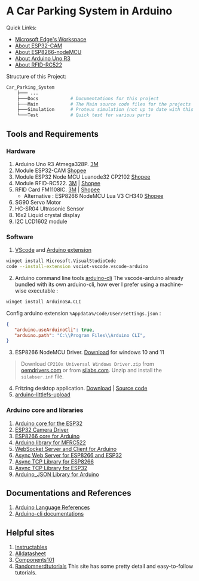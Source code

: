 # A Car Parking System in Arduino

Quick Links:
   - [Microsoft Edge's Workspace](https://aka.ms/edge/workspaceslaunch?code=dHlwZT0xJmlkPWFIUjBjSE02THk5b2IyMWxMbTFwWTNKdmMyOW1kSEJsY25OdmJtRnNZMjl1ZEdWdWRDNWpiMjB2T25VNkwyY3ZZMjl1ZEdWdWRITjBiM0poWjJVdk5rTjZibWxvVGpOMk1IVjVNWHBMTlVaeVVrTmlkMlpsWTJKbFpHTmpOV0kyWldJNU1qZDNiM0pyYzNCaFkyVnpMMGxSU1RaMlNHUnBkbkpvZFZOdmIxTlViM3BIYkRaVFZVRmllRXRKY0dKbFZsRmpXSGhVT1VScFF6aENTSEpKJnN0b3JlPTUmc291cmNlPVdvcmtzcGFjZXMmcmVkZWVtQ29kZT1kdW1teV9zZWVkJmFwcElkR3VpZD1iNmQ4MzNjZi1iNTRlLTRjYWItODE0My0xMzE4ZTBiYzUwZTE%3D&source=Workspaces)
   - [About ESP32-CAM](./Docs/ESP32-CAM/ESP32-CAM.md)
   - [About ESP8266-nodeMCU](./Docs/nodeMCU/nodeMCU.md)
   - [About Arduino Uno R3](./Docs/ArduinoUno/ArduinoUno.md)
   - [About RFID-RC522](./Docs/RFID-RC522/RFID-RC522.md)

Structure of this Project:
```bash
Car_Parking_System
    ├─── ...
    ├───Docs            # Documentations for this project
    ├───Main            # The Main source code files for the projects
    ├───Simulation      # Proteus simulation (not up to date with this project)
    └───Test            # Quick test for various parts
```

## Tools and Requirements
### Hardware
1. Arduino Uno R3 Atmega328P. [3M](https://chotroihn.vn/kit-arduino-uno-r3-atmega328p-cam-k1b3-1-33g)
2. Module ESP32-CAM [Shopee](https://shopee.vn/Module-thu-ph%C3%A1t-wifi-camera-ESP32-CAM-t%C3%ADch-h%E1%BB%A3p-wifi-camera-OV2640-OV7670-chuy%C3%AAn-d%E1%BB%A5ng-v%C3%A0-bluetooth-4-i.16504852.4665567596?sp_atk=18127f02-041a-4b08-a5a2-a6b657db24d3&xptdk=18127f02-041a-4b08-a5a2-a6b657db24d3&is_from_login=true)
3. Module ESP32 Node MCU Luanode32 CP2102 [Shopee](https://shopee.vn/Module-ESP32-Node-MCU-Luanode32-CP2102-i.1048311475.22750978527?sp_atk=987cb89b-c2a9-4f13-8d74-1e85bf019716&xptdk=987cb89b-c2a9-4f13-8d74-1e85bf019716)
4. Module RFID-RC522. [3M](https://chotroihn.vn/module-rfid-rc522-13-56mhz) | [Shopee](https://shopee.vn/Module-RFID-RC522-13.56MHz-i.1048311475.23276547694?sp_atk=302ec86c-8f49-4239-a033-c793717cb7d1&xptdk=302ec86c-8f49-4239-a033-c793717cb7d1)
5. RFID Card FM1108IC. [3M](https://chotroihn.vn/the-rfid-trang-fm1108ic-rc522-13-56mhz-k1a5-1-18g) | [Shopee](https://shopee.vn/Th%E1%BA%BB-RFID-tr%E1%BA%AFng-FM1108IC-RC522-13.56Mhz-gi%E1%BA%A3i-ph%C3%A1p-nh%E1%BA%ADn-di%E1%BB%87n-t%E1%BB%B1-%C4%91%E1%BB%99ng-i.1048311475.22787927981?sp_atk=4c70ab87-60c0-4f02-8a3d-7effe50b5a8f&xptdk=4c70ab87-60c0-4f02-8a3d-7effe50b5a8f)
   - Alternative : ESP8266 NodeMCU Lua V3 CH340 [Shopee](https://shopee.vn/K%C3%ADt-ESP8266-NodeMCU-Lua-V3-CH340-i.16504852.5450769770?sp_atk=608fc654-8cf7-4433-9dfe-d59d97191395&xptdk=608fc654-8cf7-4433-9dfe-d59d97191395)
6. SG90 Servo Motor
7. HC-SR04 Ultrasonic Sensor
8. 16x2 Liquid crystal display
9. I2C LCD1602 module

### Software
1. [VScode](https://code.visualstudio.com/) and [Arduino extension](https://github.com/microsoft/vscode-arduino)
```sh
winget install Microsoft.VisualStudioCode
code --install-extension vsciot-vscode.vscode-arduino
```
2. Arduino command line tools [arduino-cli](https://github.com/arduino/arduino-cli)
The vscode-arduino already bundled with its own arduino-cli, how ever I prefer using a machine-wise executable :
```sh
winget install ArduinoSA.CLI
```
Config arduino extension `%Appdata%/Code/User/settings.json` :
```json
{
   "arduino.useArduinoCli": true,
   "arduino.path": "C:\\Program Files\\Arduino CLI",
}
```
3. ESP8266 NodeMCU Driver. [Download](https://www.silabs.com/documents/public/software/CP210x_Universal_Windows_Driver.zip) for windows 10 and 11
> Download `CP210x Universal Windows Driver.zip` from [oemdrivers.com](https://oemdrivers.com/rs232-esp8266-nodemcu-ndn) or from [silabs.com](https://www.silabs.com/developers/usb-to-uart-bridge-vcp-drivers?tab=downloads). Unzip and install the `silabser.inf` file.
4. Fritzing desktop application. [Download](https://www.filehorse.com/download-fritzing-64/) | [Source code](https://github.com/fritzing/fritzing-app)
5. [arduino-littlefs-upload](https://github.com/earlephilhower/arduino-littlefs-upload/tree/main)

### Arduino core and libraries
1. [Arduino core for the ESP32](https://github.com/espressif/arduino-esp32)
2. [ESP32 Camera Driver](https://github.com/espressif/esp32-camera)
3. [ESP8266 core for Arduino](https://github.com/esp8266/Arduino)
4. [Arduino library for MFRC522](https://github.com/miguelbalboa/rfid)
5. [WebSocket Server and Client for Arduino](https://github.com/Links2004/arduinoWebSockets)
6. [Async Web Server for ESP8266 and ESP32](https://github.com/me-no-dev/ESPAsyncWebServer)
7. [Async TCP Library for ESP8266](https://github.com/me-no-dev/ESPAsyncTCP)
8. [Async TCP Library for ESP32](https://github.com/me-no-dev/AsyncTCP)
9. [Arduino_JSON Library for Arduino](https://github.com/arduino-libraries/Arduino_JSON)

## Documentations and References
1. [Arduino Language References](https://www.arduino.cc/reference/en/)
2. [Arduino-cli documentations](https://arduino.github.io/arduino-cli)

## Helpful sites
1. [Instructables](https://www.instructables.com/)
2. [Alldatasheet](https://www.alldatasheet.com/)
3. [Components101](https://components101.com/)
4. [Randomnerdtutorials](https://randomnerdtutorials.com/projects-esp32-cam/) This site has some pretty detail and easy-to-follow tutorials.
<!-- 4. [ESP32 Examples and Tutorials](https://techtutorialsx.com/category/esp32/) -->